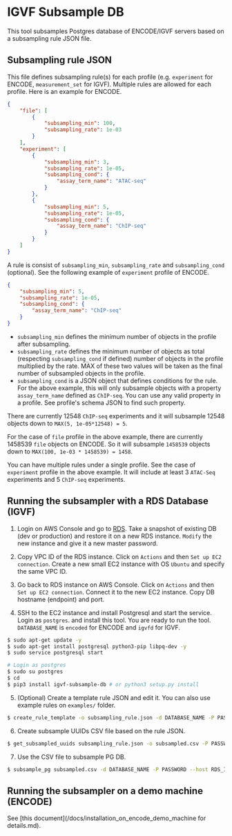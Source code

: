 # IGVF Subsample DB

This tool subsamples Postgres database of ENCODE/IGVF servers based on a subsampling rule JSON file.

## Subsampling rule JSON

This file defines subsampling rule(s) for each profile (e.g. `experiment` for ENCODE, `measurement_set` for IGVF). Multiple rules are allowed for each profile. Here is an example for ENCODE.
```json
{
    "file": [
        {
            "subsampling_min": 100,
            "subsampling_rate": 1e-03
        }
    ],
    "experiment": [
        {
            "subsampling_min": 3,
            "subsampling_rate": 1e-05,
            "subsampling_cond": {
                "assay_term_name": "ATAC-seq"
            }
        },
        {
            "subsampling_min": 5,
            "subsampling_rate": 1e-05,
            "subsampling_cond": {
                "assay_term_name": "ChIP-seq"
            }
        }
	]
}
```

A rule is consist of `subsampling_min`, `subsampling_rate` and `subsampling_cond` (optional). See the following example of `experiment` profile of ENCODE.
```json
{
    "subsampling_min": 5,
    "subsampling_rate": 1e-05,
    "subsampling_cond": {
        "assay_term_name": "ChIP-seq"
    }
}
```

* `subsampling_min` defines the minimum number of objects in the profile after subsampling.
* `subsampling_rate` defines the minimum number of objects as total (respecting `subsampling_cond` if defined) number of objects in the profile multiplied by the rate. MAX of these two values will be taken as the final number of subsampled objects in the profile.
* `subsampling_cond` is a JSON object that defines conditions for the rule. For the above example, this will only subsample objects with a property `assay_term_name` defined as `ChIP-seq`. You can use any valid property in a profile. See profile's schema JSON to find such property.

There are currently 12548 `ChIP-seq` experiments and it will subsample 12548 objects down to `MAX(5, 1e-05*12548) = 5`.

For the case of `file` profile in the above example, there are currently 1458539 `file` objects on ENCODE. So it will subsample `1458539` objects down to `MAX(100, 1e-03 * 1458539) = 1458`.

You can have multiple rules under a single profile. See the case of `experiment` profile in the above example. It will include at least 3 `ATAC-Seq` experiments and 5 `ChIP-seq` experiments.


## Running the subsampler with a RDS Database (IGVF)

1) Login on AWS Console and go to [RDS](https://us-west-2.console.aws.amazon.com/rds/home?region=us-west-2#databases:). Take a snapshot of existing DB (dev or production) and restore it on a new RDS instance. `Modify` the new instance and give it a new master password.

2) Copy VPC ID of the RDS instance. Click on `Actions` and then `Set up EC2 connection`. Create a new small EC2 instance with OS `Ubuntu` and specify the same VPC ID.

3) Go back to RDS instance on AWS Console. Click on `Actions` and then `Set up EC2 connection`. Connect it to the new EC2 instance. Copy DB hostname (endpoint) and port.

4) SSH to the EC2 instance and install Postgresql and start the service. Login as `postgres`. and install this tool. You are ready to run the tool. `DATABASE_NAME` is `encoded` for ENCODE and `igvfd` for IGVF.
```bash
$ sudo apt-get update -y
$ sudo apt-get install postgresql python3-pip libpq-dev -y
$ sudo service postgresql start

# Login as postgres
$ sudo su postgres
$ cd
$ pip3 install igvf-subsample-db # or python3 setup.py install
```

5) (Optional) Create a template rule JSON and edit it. You can also use example rules on `examples/` folder.
```bash
$ create_rule_template -o subsampling_rule.json -d DATABASE_NAME -P PASSWORD --host RDS_INSTANCE_HOSTNAME
```

6) Create subsample UUIDs CSV file based on the rule JSON.
```bash
$ get_subsampled_uuids subsampling_rule.json -o subsampled.csv -P PASSWORD --host RDS_INSTANCE_HOSTNAME
```

7) Use the CSV file to subsample PG DB.
```bash
$ subsample_pg subsampled.csv -d DATABASE_NAME -P PASSWORD --host RDS_INSTANCE_HOSTNAME
```

## Running the subsampler on a demo machine (ENCODE)

See [this document](/docs/installation_on_encode_demo_machine for details.md).
